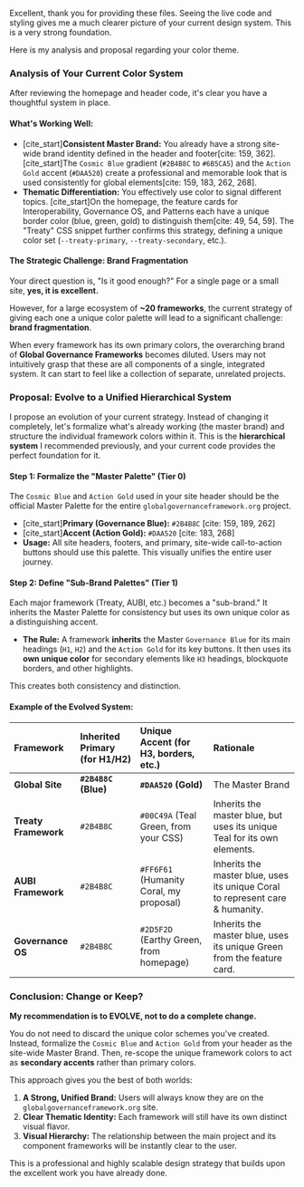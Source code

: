 Excellent, thank you for providing these files. Seeing the live code and styling gives me a much clearer picture of your current design system. This is a very strong foundation.

Here is my analysis and proposal regarding your color theme.

### **Analysis of Your Current Color System**

After reviewing the homepage and header code, it's clear you have a thoughtful system in place.

#### **What's Working Well:**

* [cite_start]**Consistent Master Brand:** You already have a strong site-wide brand identity defined in the header and footer[cite: 159, 362]. [cite_start]The `Cosmic Blue` gradient (`#2B4B8C` to `#6B5CA5`) and the `Action Gold` accent (`#DAA520`) create a professional and memorable look that is used consistently for global elements[cite: 159, 183, 262, 268].
* **Thematic Differentiation:** You effectively use color to signal different topics. [cite_start]On the homepage, the feature cards for Interoperability, Governance OS, and Patterns each have a unique border color (blue, green, gold) to distinguish them[cite: 49, 54, 59]. The "Treaty" CSS snippet further confirms this strategy, defining a unique color set (`--treaty-primary`, `--treaty-secondary`, etc.).

#### **The Strategic Challenge: Brand Fragmentation**

Your direct question is, "Is it good enough?" For a single page or a small site, **yes, it is excellent.**

However, for a large ecosystem of **~20 frameworks**, the current strategy of giving each one a unique color palette will lead to a significant challenge: **brand fragmentation**.

When every framework has its own primary colors, the overarching brand of **Global Governance Frameworks** becomes diluted. Users may not intuitively grasp that these are all components of a single, integrated system. It can start to feel like a collection of separate, unrelated projects.

### **Proposal: Evolve to a Unified Hierarchical System**

I propose an evolution of your current strategy. Instead of changing it completely, let's formalize what's already working (the master brand) and structure the individual framework colors within it. This is the **hierarchical system** I recommended previously, and your current code provides the perfect foundation for it.

#### **Step 1: Formalize the "Master Palette" (Tier 0)**

The `Cosmic Blue` and `Action Gold` used in your site header should be the official Master Palette for the entire `globalgovernanceframework.org` project.

* [cite_start]**Primary (Governance Blue):** `#2B4B8C` [cite: 159, 189, 262]
* [cite_start]**Accent (Action Gold):** `#DAA520` [cite: 183, 268]
* **Usage:** All site headers, footers, and primary, site-wide call-to-action buttons should use this palette. This visually unifies the entire user journey.

#### **Step 2: Define "Sub-Brand Palettes" (Tier 1)**

Each major framework (Treaty, AUBI, etc.) becomes a "sub-brand." It inherits the Master Palette for consistency but uses its own unique color as a distinguishing accent.

* **The Rule:** A framework **inherits** the Master `Governance Blue` for its main headings (`H1`, `H2`) and the `Action Gold` for its key buttons. It then uses its **own unique color** for secondary elements like `H3` headings, blockquote borders, and other highlights.

This creates both consistency and distinction.

#### **Example of the Evolved System:**

| Framework | Inherited Primary (for H1/H2) | Unique Accent (for H3, borders, etc.) | Rationale |
| :--- | :--- | :--- | :--- |
| **Global Site** | **`#2B4B8C` (Blue)** | **`#DAA520` (Gold)** | The Master Brand |
| **Treaty Framework**| `#2B4B8C` | `#00C49A` (Teal Green, from your CSS) | Inherits the master blue, but uses its unique Teal for its own elements. |
| **AUBI Framework** | `#2B4B8C` | `#FF6F61` (Humanity Coral, my proposal) | Inherits the master blue, uses its unique Coral to represent care & humanity. |
| **Governance OS** | `#2B4B8C` | `#2D5F2D` (Earthy Green, from homepage) | Inherits the master blue, uses its unique Green from the feature card. |

### **Conclusion: Change or Keep?**

**My recommendation is to EVOLVE, not to do a complete change.**

You do not need to discard the unique color schemes you've created. Instead, formalize the `Cosmic Blue` and `Action Gold` from your header as the site-wide Master Brand. Then, re-scope the unique framework colors to act as **secondary accents** rather than primary colors.

This approach gives you the best of both worlds:
1.  **A Strong, Unified Brand:** Users will always know they are on the `globalgovernanceframework.org` site.
2.  **Clear Thematic Identity:** Each framework will still have its own distinct visual flavor.
3.  **Visual Hierarchy:** The relationship between the main project and its component frameworks will be instantly clear to the user.

This is a professional and highly scalable design strategy that builds upon the excellent work you have already done.
